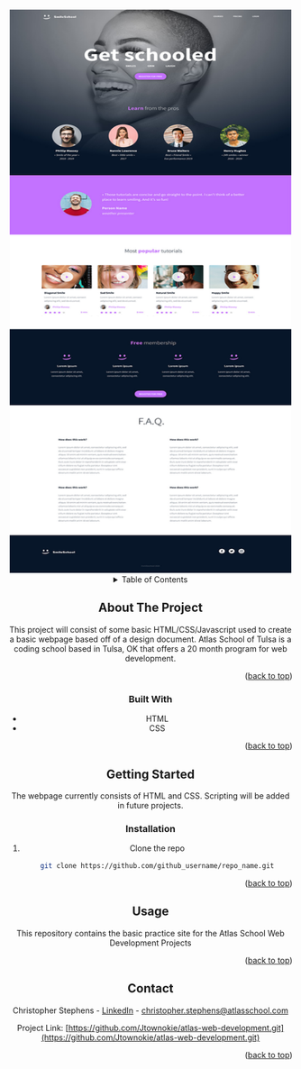 <a name="readme-top"></a>

<!-- PROJECT LOGO -->
<br />
<div align="center">
  <a href="https://www.atlasschool.com/">
    <img src="./atlas-design-image.jpg" alt="Logo" width="500" height="1000">
  </a>

<!-- TABLE OF CONTENTS -->
<details>
  <summary>Table of Contents</summary>
  <ol>
    <li>
      <a href="#about-the-project">About The Project</a>
    </li>
    <li><a href="#built-with">Built With</a></li>
    <li>
      <a href="#getting-started">Getting Started</a>
    </li>
    <li><a href="#installation">Installation</a></li>
    <li><a href="#usage">Usage</a></li>
    <li><a href="#contact">Contact</a></li>
  </ol>
</details>



<!-- ABOUT THE PROJECT -->
## About The Project

This project will consist of some basic HTML/CSS/Javascript used to create a basic webpage based off of a design document. Atlas School of Tulsa is a coding school based in Tulsa, OK that offers a 20 month program for web development.

<p align="right">(<a href="#readme-top">back to top</a>)</p>

### Built With

* HTML
* CSS

<p align="right">(<a href="#readme-top">back to top</a>)</p>

<!-- GETTING STARTED -->
## Getting Started

The webpage currently consists of HTML and CSS. Scripting will be added in future projects.

### Installation

1. Clone the repo
   ```sh
   git clone https://github.com/github_username/repo_name.git
   ```

<p align="right">(<a href="#readme-top">back to top</a>)</p>

<!-- USAGE EXAMPLES -->
## Usage

This repository contains the basic practice site for the Atlas School Web Development Projects

<p align="right">(<a href="#readme-top">back to top</a>)</p>

<!-- CONTACT -->
## Contact

Christopher Stephens - [LinkedIn](https://www.linkedin.com/in/christopher-stephens-45824915b/) - christopher.stephens@atlasschool.com

Project Link: [https://github.com/Jtownokie/atlas-web-development.git](https://github.com/Jtownokie/atlas-web-development.git)

<p align="right">(<a href="#readme-top">back to top</a>)</p>
